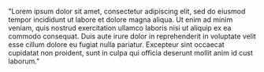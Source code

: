 "Lorem ipsum dolor sit amet, consectetur adipiscing elit, sed do eiusmod tempor incididunt ut labore et dolore magna aliqua. Ut enim 
ad minim veniam, quis nostrud exercitation ullamco laboris nisi ut aliquip ex ea commodo consequat. Duis aute irure dolor in reprehenderit
 in voluptate velit esse cillum dolore eu fugiat nulla pariatur. Excepteur sint occaecat cupidatat non proident, sunt in culpa qui 
 officia deserunt mollit anim id cust laborum."
    
